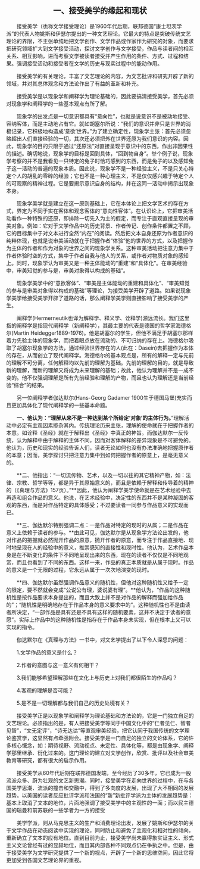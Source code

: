## <center>一、接受美学的缘起和现状</center>

&emsp;&emsp;接受美学（也称文学接受理论）是1960年代后期，联邦德国“康士坦茨学派”的代表人物姚斯和伊瑟尔提出的一种文艺理论。它最大的特点是突破传统文艺理论的界限，不主张单纯地把文学创作、文学作品或作家作为研究的对象，而要求把研究领域扩大到文学接受活动，探讨文学创作与文学接受，作品与读者间的相互关系、相互影响，进而考察文学被读者接受并产生作用的条件、方式、过程和结果。强调接受活动和接受者在文学的历史与现实过程中的能动作用。

&emsp;&emsp;接受美学的有关理论，丰富了文艺理论的内容，为文艺批评和研究开辟了新的领域，并对其总体观念和方法论作出了有益的革新和补充。

&emsp;&emsp;接受美学是以现象学和阐释学为理论基础的，因此要搞清接受美学，首先必须对现象学和阐释学的一些基本观点有所了解。

&emsp;&emsp;现象学的出发点是一切意识都具有“意向性”，也就是说意识不是被动地接受、容纳客体，而是主动地占有它。就如胡塞尔所说：“我们的意识并非只是世界的消极记录，它积极地构造成‘意欲’世界。”为了建立确定性，现象学主张：首先必须忽略超出人们直接经验的一切，其次还必须把外在世界还原为我们意识的内容。因此，现象学的目的只限于通过“还原法”对直接呈现于意识中的东西，作出非因果性的描述。确切地说，现象学的目标是回到具体，“回到物自身”。举个例子说，现象学考察的并不是我看见一只特定的兔子时恰巧感到的东西，而是兔子的以及感知兔子这一活动的普遍的现象本质。因此说，现象学不是一种经验主义，不是只关心特定个人的胡乱的零碎的经验；它也不是一种心理主义，不是仅仅感兴趣于特定个人的可观察的精神过程。它是要揭示意识自身的结构，并在这同一活动中揭示出现象本身。

&emsp;&emsp;现象学美学就是建立在这一原则基础上，它在本体论上把文学艺术的存在方式，界定为不同于实在客体和观念客体的“意向性客体”。在认识论上，它把审美活动看作一种特殊的还原，即排除一切先入为主的假定，而专注于直观直接呈现的审美对象。例如：它对于文学作品中的历史背景、作者传记、创作条件都置之不顾，它的目标集中于对文本进行全然“内在”的阅读。然后把文本自身还原为作者意识的纯粹体现，也就是说审美活动就在于把握作者“体验”他的世界的方式，以及把握作为主体的作者和作为对象的世界之间的现象学关系。这种审美活动把注意力集中于作者体验时空的方式，集中于作者自我与他人的关系，或作者对物质对象的感知上。同时，现象学认为审美又是一种主体能动的“重建”和“具体化”。在审美经验中，审美知觉的参与是，审美对象得以构成的基础”。

&emsp;&emsp;现象学美学中的“意欲客体”、“审美是主体能动的重建和具体化”、“审美知觉的参与是审美对象得以构成的基础”等理论，为接受美学开辟了道路。如果说现象学美学给接受美学开辟了道路的话，那么阐释学美学则直接影响了接受美学的产生。

&emsp;&emsp;阐释学\(Hermerneutik也译为解释学、释义学、诠释学\)源远流长。我们这里指的阐释学是指现代阐释学（新阐释学），其最主要的代表是德国的哲学家海德格尔\(Martin Heidegger1889-1976\)。他是胡塞尔的学生，但他不满足于胡塞尔那样着力先验主体的现象学，而把着眼点放在流动的、不可归纳的存在上。海德格尔吸取了胡塞尔现象学的方法，通过经验世界存在的人\(此在：Dasein\)去把握作为本体的存在，从而创立了现代阐释学。海德格尔的基本观点是，所有的解释一定与先前的理解不可分离，任何解释均以先前的理解为基础。先前的理解的目的，就是导致新的理解，而新的理解又将成为未来理解的基础；故此，他认为理解并不是一成不变的。他不仅强调理解是所有先前经验和理解的产物，而且也认为理解还是当前经验“综合”的结果。

&emsp;&emsp;另一位阐释学者伽达默尔\(Hans-Georg Gadamer 1900生于德国马堡\)充实而且更加具体化了现代阐释学的一些基本命题。

&emsp;&emsp;**一、他认为：“理解从来不是一种达到某个所给定‘对象’的主体行为。**”理解活动中必定有主观因素掺杂其内。传统理论历来主张，理解的使命就在于把握作者的本意。如诠释《圣经》就在于解释出《圣经》中真正的神旨。而伽达默尔一反传统，认为解释中由于解释的主体不同，因而对客体解释的差异现象是不可避免的。他认为，历史和现实的经验告诉人们，读者无论如何也没有办法准确地把握原作者的本意；因而，美学探讨只把注意力集中到如何把握作者的原意上，是毫无意义的。

&emsp;&emsp;**二、他指出：“一切流传物、艺术，以及一切以往的其它精神产物，如：法律、宗教、哲学等等，都是异于其原始意义的，而且是依赖于解释和传导着的精神的（《真理与方法》157页）。”**因此，他认为阐释学美学使命就是在艺术经验中去再造和组合作品的意义。他说，在艺术经验中，决定性的东西并不是某种凝固的客观的东西，而是对作品特定的具体感受；不过要读者一同参与作品意义的实现而已。

&emsp;&emsp;**三、伽达默尔特别强调二点：一是作品对特定的现时的从属；二是作品在意义上依赖于读者的参与。**由此可见，伽达默尔是从现象学方法论出发的，他对作品的把握就必然抛开作品的原意，抛开作者的原意，而专注于作品直接地、现时地呈现在人的经验中的意义，推崇感知的直接性和现时性。他认为，艺术作品本身是在不断变化的条件下不同地呈现出来的东西，现在的读者不仅仅是不同地观赏，而且也看到了不同的东西。这样一来，作品的真正本质就是从属于现时。作品的意义是一个无限的过程，它永远从属于一次次地演变的现时。

&emsp;&emsp;**四、伽达默尔虽然强调作品意义的随机性，但他对这种随机性又给予一定的限定，要不然就会变成“公说公有理，婆说婆有理”。**他认为，“作品的这种随机性是按作品要求本身提出的，而且大致上并不是对作品的解释而强加给作品的”；“随机性是明确地存在于作品本身的意义要求中的”。这种随机性也不是由读者所决定，“一部作品是具有还是不具有这样的随机要素，这并不决定于读者的意愿”。实际上作品中的这种随机性是指存在于作品本身未实现，但在根本上又可以实现的指令。

&emsp;&emsp;伽达默尔在《真理与方法》一书中，对文艺学提出了以下令人深思的问题：

&emsp;&emsp;1.文学作品的意义是什么？

&emsp;&emsp;2.作者的意图与这一意义有何相干？

&emsp;&emsp;3.我们能够希望理解那些在文化上与历史上对我们都很陌生的作品吗？

&emsp;&emsp;4.客观的理解是否可能？

&emsp;&emsp;5.是不是一切理解都与我们自己的历史处境有关？

&emsp;&emsp;接受美学正是以现象学和阐释学为理论基础和方法论的，它是一门独立自足的文艺理论。必须指出的是，有人把接受美学等同于中国文化中的“仁者见仁、智者见智”，“文无定评”，“诗无达诂”等直观审美经验，把它认同于我国传统的文学理论鉴赏学，这显然有点牵强附会。接受美学是一门自足的独立的文论体系，它的许多核心慨念，如：期待视野、流动视点、未定性、具体化等，都是由现象学、阐释学那里继承、衍化过来的。这门理论的建立对文学创作，欣赏、批评以及社会审美教育等研究，都有很大的启示作用。

&emsp;&emsp;接受美学从60年代后期在联邦德国发端，至今经历了30多年，它已成为一股流派众多、蔚为壮观的文艺新思潮。同时，接受美学在走向世界的过程中，在与各国美学思潮、流派的撞击和交融中，得到了多向度的发展，出现了大不相同的发展趋势。以美国的读者反应批评学派和法国的“新”新批评学派为主体的发展趋势是：基本上取消了文本的地位，片面地强调了接受美学中的主观性的一面；而以民主德国的瑙曼和前苏联的一些学者为一方的接受

&emsp;&emsp;美学学派，则从马克思主义的生产和消费理论出发，发展了姚斯和伊瑟尔的关于文学作品在动态阅读中实现的理论，同时防止和避免了主观化和相对性的倾向，重新确立了文本的应有地位。直到目前为止，接受美学尚未赢得象实证主义、形式主义文论曾经有过的显赫地位，而且其内部各种不同观点仍在争执之中。但是，由于接受美学为文学研究提供了一个新的视点，开辟了一个新的思维空间，因此它将更加受到各国文艺理论界的重视。





